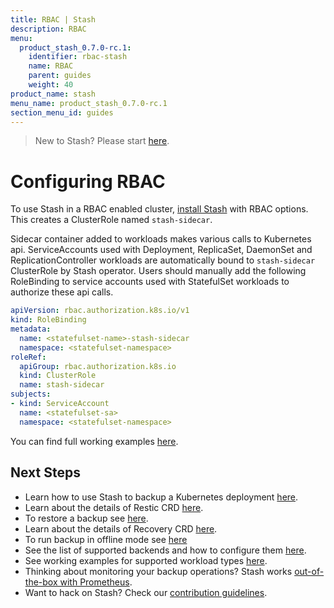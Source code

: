 ```yaml
---
title: RBAC | Stash
description: RBAC
menu:
  product_stash_0.7.0-rc.1:
    identifier: rbac-stash
    name: RBAC
    parent: guides
    weight: 40
product_name: stash
menu_name: product_stash_0.7.0-rc.1
section_menu_id: guides
---
```


> New to Stash? Please start [here](/products/stash/0.7.0-rc.1/concepts/README).

# Configuring RBAC

To use Stash in a RBAC enabled cluster, [install Stash](/products/stash/0.7.0-rc.1/setup/install) with RBAC options. This creates a ClusterRole named `stash-sidecar`.

Sidecar container added to workloads makes various calls to Kubernetes api. ServiceAccounts used with Deployment, ReplicaSet, DaemonSet and ReplicationController workloads are automatically bound to `stash-sidecar` ClusterRole by Stash operator. Users should manually add the following RoleBinding to service accounts used with StatefulSet workloads to authorize these api calls.

```yaml
apiVersion: rbac.authorization.k8s.io/v1
kind: RoleBinding
metadata:
  name: <statefulset-name>-stash-sidecar
  namespace: <statefulset-namespace>
roleRef:
  apiGroup: rbac.authorization.k8s.io
  kind: ClusterRole
  name: stash-sidecar
subjects:
- kind: ServiceAccount
  name: <statefulset-sa>
  namespace: <statefulset-namespace>
```

You can find full working examples [here](/products/stash/0.7.0-rc.1/guides/workloads).

## Next Steps

- Learn how to use Stash to backup a Kubernetes deployment [here](/products/stash/0.7.0-rc.1/guides/backup).
- Learn about the details of Restic CRD [here](/products/stash/0.7.0-rc.1/concepts/crds/restic).
- To restore a backup see [here](/products/stash/0.7.0-rc.1/guides/restore).
- Learn about the details of Recovery CRD [here](/products/stash/0.7.0-rc.1/concepts/crds/recovery).
- To run backup in offline mode see [here](/products/stash/0.7.0-rc.1/guides/offline_backup)
- See the list of supported backends and how to configure them [here](/products/stash/0.7.0-rc.1/guides/backends).
- See working examples for supported workload types [here](/products/stash/0.7.0-rc.1/guides/workloads).
- Thinking about monitoring your backup operations? Stash works [out-of-the-box with Prometheus](/products/stash/0.7.0-rc.1/guides/monitoring).
- Want to hack on Stash? Check our [contribution guidelines](/products/stash/0.7.0-rc.1/CONTRIBUTING).
